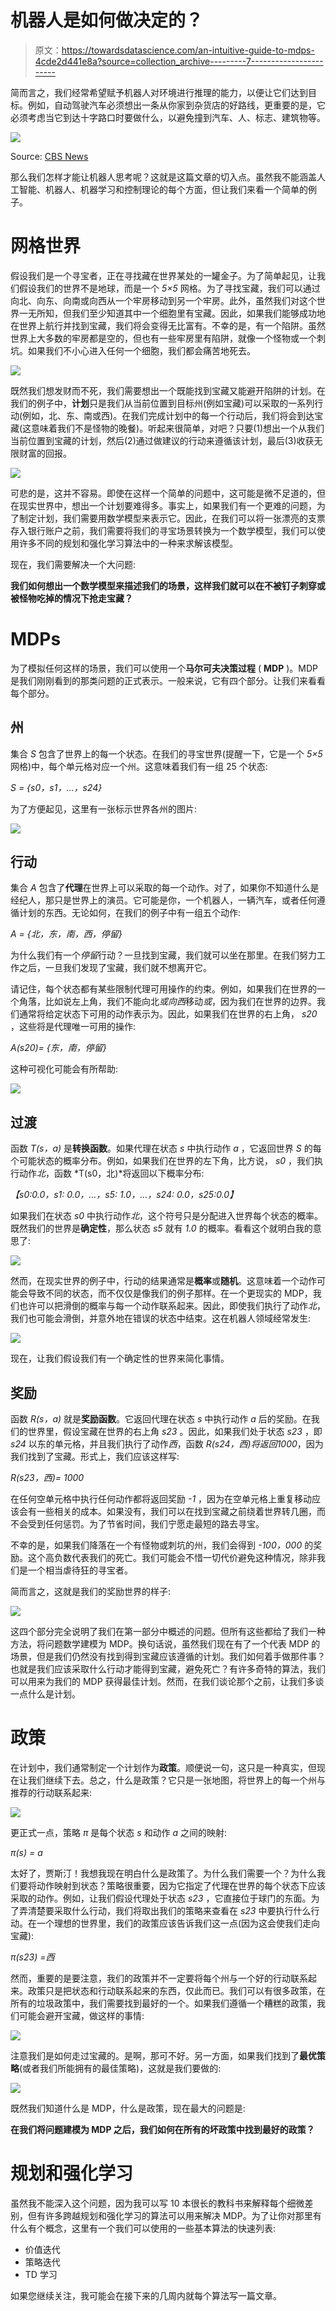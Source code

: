 # 机器人是如何做决定的？

> 原文：<https://towardsdatascience.com/an-intuitive-guide-to-mdps-4cde2d441e8a?source=collection_archive---------7----------------------->

简而言之，我们经常希望赋予机器人对环境进行推理的能力，以便让它们达到目标。例如，自动驾驶汽车必须想出一条从你家到杂货店的好路线，更重要的是，它必须考虑当它到达十字路口时要做什么，以避免撞到汽车、人、标志、建筑物等。

![](img/b60a0e4715497509fb260d50d134802f.png)

Source: [CBS News](http://www.cbsnews.com/news/googles-self-driving-cars-learn-how-to-honk/)

那么我们怎样才能让机器人思考呢？这就是这篇文章的切入点。虽然我不能涵盖人工智能、机器人、机器学习和控制理论的每个方面，但让我们来看一个简单的例子。

# 网格世界

假设我们是一个寻宝者，正在寻找藏在世界某处的一罐金子。为了简单起见，让我们假设我们的世界不是地球，而是一个 *5×5* 网格。为了寻找宝藏，我们可以通过向北、向东、向南或向西从一个牢房移动到另一个牢房。此外，虽然我们对这个世界一无所知，但我们至少知道其中一个细胞里有宝藏。因此，如果我们能够成功地在世界上航行并找到宝藏，我们将会变得无比富有。不幸的是，有一个陷阱。虽然世界上大多数的牢房都是空的，但也有一些牢房里有陷阱，就像一个怪物或一个刺坑。如果我们不小心进入任何一个细胞，我们都会痛苦地死去。

![](img/4c06c44b73293e989663d86429a4e035.png)

既然我们想发财而不死，我们需要想出一个既能找到宝藏又能避开陷阱的计划。在我们的例子中，**计划**只是我们从当前位置到目标州(例如宝藏)可以采取的一系列行动(例如，北、东、南或西)。在我们完成计划中的每一个行动后，我们将会到达宝藏(这意味着我们不是怪物的晚餐)。听起来很简单，对吧？只要(1)想出一个从我们当前位置到宝藏的计划，然后(2)通过做建议的行动来遵循该计划，最后(3)收获无限财富的回报。

![](img/b31657f901fa6e5a0e0fe483ade99502.png)

可悲的是，这并不容易。即使在这样一个简单的问题中，这可能是微不足道的，但在现实世界中，想出一个计划要难得多。事实上，如果我们有一个更难的问题，为了制定计划，我们需要用数学模型来表示它。因此，在我们可以将一张漂亮的支票存入银行账户之前，我们需要将我们的寻宝场景转换为一个数学模型，我们可以使用许多不同的规划和强化学习算法中的一种来求解该模型。

现在，我们需要解决一个大问题:

**我们如何想出一个数学模型来描述我们的场景，这样我们就可以在不被钉子刺穿或被怪物吃掉的情况下抢走宝藏？**

# MDPs

为了模拟任何这样的场景，我们可以使用一个**马尔可夫决策过程** ( **MDP** )。MDP 是我们刚刚看到的那类问题的正式表示。一般来说，它有四个部分。让我们来看看每个部分。

## **州**

集合 *S* 包含了世界上的每一个状态。在我们的寻宝世界(提醒一下，它是一个 *5×5* 网格)中，每个单元格对应一个州。这意味着我们有一组 25 个状态:

*S = {s0，s1，…，s24}*

为了方便起见，这里有一张标示世界各州的图片:

![](img/952919f1304b9cb3ef93880e5d4654e2.png)

## 行动

集合 *A* 包含了**代理**在世界上可以采取的每一个动作。对了，如果你不知道什么是经纪人，那只是世界上的演员。它可能是你，一个机器人，一辆汽车，或者任何遵循计划的东西。无论如何，在我们的例子中有一组五个动作:

*A = {北，东，南，西，停留}*

为什么我们有一个*停留*行动？一旦找到宝藏，我们就可以坐在那里。在我们努力工作之后，一旦我们发现了宝藏，我们就不想离开它。

请记住，每个状态都有某些限制代理可用操作的约束。例如，如果我们在世界的一个角落，比如说左上角，我们不能向北*或向西*移动*或*，因为我们在世界的边界。我们通常将给定状态下可用的动作表示为。因此，如果我们在世界的右上角， *s20* ，这些将是代理唯一可用的操作:

*A(s20)= {东，南，停留}*

这种可视化可能会有所帮助:

![](img/7445a33915453e77f9ab7cd6158582d3.png)

## 过渡

函数 *T(s，a)* 是**转换函数**。如果代理在状态 *s* 中执行动作 *a* ，它返回世界 *S* 的每个可能状态的概率分布。例如，如果我们在世界的左下角，比方说， *s0* ，我们执行动作*北*，函数 *T(s0，北)*将返回以下概率分布:

*【s0:0.0，s1: 0.0，…，s5: 1.0，…，s24: 0.0，s25:0.0】*

如果我们在状态 *s0* 中执行动作*北*，这个符号只是分配进入世界每个状态的概率。既然我们的世界是**确定性**，那么状态 *s5* 就有 *1.0* 的概率。看看这个就明白我的意思了:

![](img/1d2515232917ada479902b281485f504.png)

然而，在现实世界的例子中，行动的结果通常是**概率**或**随机**。这意味着一个动作可能会导致不同的状态，而不仅仅是像我们的例子那样。在一个更现实的 MDP，我们也许可以把滑倒的概率与每一个动作联系起来。因此，即使我们执行了动作*北*，我们也可能会滑倒，并意外地在错误的状态中结束。这在机器人领域经常发生:

![](img/83ef18c87680ad13724e78229e5218ae.png)

现在，让我们假设我们有一个确定性的世界来简化事情。

## 奖励

函数 *R(s，a)* 就是**奖励函数**。它返回代理在状态 *s* 中执行动作 *a* 后的奖励。在我们的世界里，假设宝藏在世界的右上角 *s23* 。因此，如果我们处于状态 *s23* ，即 *s24* 以东的单元格，并且我们执行了动作*西*，函数 *R(s24，西)*将返回*1000*，因为我们找到了宝藏。形式上，我们应该这样写:

*R(s23，西)= 1000*

在任何空单元格中执行任何动作都将返回奖励 *-1* ，因为在空单元格上重复移动应该会有一些相关的成本。如果没有，我们可以在找到宝藏之前绕着世界转几圈，而不会受到任何惩罚。为了节省时间，我们宁愿走最短的路去寻宝。

不幸的是，如果我们降落在一个有怪物或刺坑的州，我们会得到 *-100，000* 的奖励。这个高负数代表我们的死亡。我们可能会不惜一切代价避免这种情况，除非我们是一个相当虐待狂的寻宝者。

简而言之，这就是我们的奖励世界的样子:

![](img/603ebb9b90863d262b8427660ca5c263.png)

这四个部分完全说明了我们在第一部分中概述的问题。但所有这些都给了我们一种方法，将问题数学建模为 MDP。换句话说，虽然我们现在有了一个代表 MDP 的场景，但是我们仍然没有找到得到宝藏应该遵循的计划。我们如何着手做那件事？也就是我们应该采取什么行动才能得到宝藏，避免死亡？有许多奇特的算法，我们可以用来为我们的 MDP 获得最佳计划。然而，在我们谈论那个之前，让我们多谈一点什么是计划。

# 政策

在计划中，我们通常制定一个计划作为**政策**。顺便说一句，这只是一种真实，但现在让我们继续下去。总之，什么是政策？它只是一张地图，将世界上的每一个州与推荐的行动联系起来:

![](img/9462a4c430a41b1dc8fc160e9c0e4d90.png)

更正式一点，策略 *π* 是每个状态 *s* 和动作 *a* 之间的映射:

*π(s) = a*

太好了，贾斯汀！我想我现在明白什么是政策了。为什么我们需要一个？为什么我们要将动作映射到状态？策略很重要，因为它指定了代理在世界的每个状态下应该采取的动作。例如，让我们假设代理处于状态 *s23* ，它直接位于球门的东面。为了弄清楚要采取什么行动，我们将取出我们的策略来查看在 *s23* 中要执行什么行动。在一个理想的世界里，我们的政策应该告诉我们这一点(因为这会使我们走向宝藏):

*π(s23) =西*

然而，重要的是要注意，我们的政策并不一定要将每个州与一个好的行动联系起来。政策只是把状态和行动联系起来的东西，仅此而已。我们可以有很多政策，在所有的垃圾政策中，我们需要找到最好的一个。如果我们遵循一个糟糕的政策，我们可能会避开宝藏，做这样的事情:

![](img/b7e66c97e113b26f1926d19d37a3f05d.png)

注意我们是如何走过宝藏的。是啊，那可不好。另一方面，如果我们找到了**最优策略**(或者我们所能拥有的最佳策略)，这就是我们要做的:

![](img/b31657f901fa6e5a0e0fe483ade99502.png)

既然我们知道什么是 MDP，什么是政策，现在最大的问题是:

**在我们将问题建模为 MDP 之后，我们如何在所有的坏政策中找到最好的政策？**

# 规划和强化学习

虽然我不能深入这个问题，因为我可以写 10 本很长的教科书来解释每个细微差别，但有许多跨越规划和强化学习的算法可以用来解决 MDP。为了让你对那里有什么有个概念，这里有一个我们可以使用的一些基本算法的快速列表:

*   价值迭代
*   策略迭代
*   TD 学习

如果您继续关注，我可能会在接下来的几周内就每个算法写一篇文章。